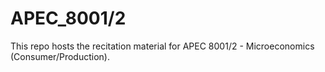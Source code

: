 # APEC_8001/2
 This repo hosts the recitation material for APEC 8001/2 - Microeconomics (Consumer/Production).
